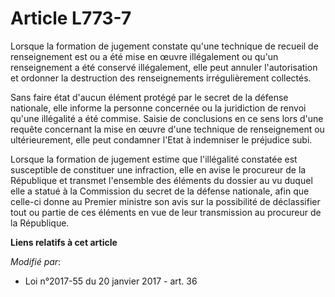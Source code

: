 # Article L773-7

Lorsque la formation de jugement constate qu'une technique de recueil de renseignement est ou a été mise en œuvre
illégalement ou qu'un renseignement a été conservé illégalement, elle peut annuler l'autorisation et ordonner la destruction
des renseignements irrégulièrement collectés.

Sans faire état d'aucun élément protégé par le secret de la défense nationale, elle informe la personne concernée ou la
juridiction de renvoi qu'une illégalité a été commise. Saisie de conclusions en ce sens lors d'une requête concernant la mise
en œuvre d'une technique de renseignement ou ultérieurement, elle peut condamner l'Etat à indemniser le préjudice subi.

Lorsque la formation de jugement estime que l'illégalité constatée est susceptible de constituer une infraction, elle en
avise le procureur de la République et transmet l'ensemble des éléments du dossier au vu duquel elle a statué à la Commission
du secret de la défense nationale, afin que celle-ci donne au Premier ministre son avis sur la possibilité de déclassifier
tout ou partie de ces éléments en vue de leur transmission au procureur de la République.

**Liens relatifs à cet article**

_Modifié par_:

  - Loi n°2017-55 du 20 janvier 2017 - art. 36
